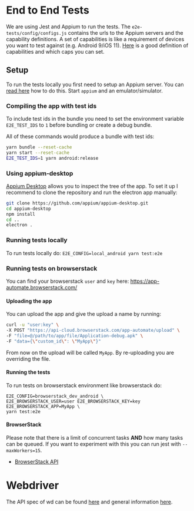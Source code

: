 # End to End Tests

We are using Jest and Appium to run the tests.
The `e2e-tests/config/configs.js` contains the urls to the Appium servers and the capability definitions. A set of capabilities is like a requirement of devices you want to test against (e.g. Android 9/iOS 11). [Here](https://www.browserstack.com/app-automate/capabilities) is a good definition of capabilities and which caps you can set.

## Setup

To run the tests locally you first need to setup an Appium server. You can [read here](https://github.com/appium/appium/blob/master/docs/en/about-appium/getting-started.md) how to do this. Start `appium` and an emulator/simulator.

### Compiling the app with test ids

To include test ids in the bundle you need to set the environment variable `E2E_TEST_IDS` to `1` before bundling or create a debug bundle.

All of these commands would produce a bundle with test ids:
```bash
yarn bundle --reset-cache
yarn start --reset-cache
E2E_TEST_IDS=1 yarn android:release
```

### Using appium-desktop

[Appium Desktop](https://github.com/appium/appium-desktop) allows you to inspect the tree of the app. To set it up I recommend to clone the repository and run the electron app manually:
```bash
git clone https://github.com/appium/appium-desktop.git
cd appium-desktop
npm install
cd ..
electron .
```

### Running tests locally

To run tests locally do: `E2E_CONFIG=local_android yarn test:e2e`

### Running tests on browserstack
You can find your browserstack `user` and `key` here: https://app-automate.browserstack.com/

#### Uploading the app

You can upload the app and give the upload a name by running:
```bash
curl -u "user:key" \
-X POST "https://api-cloud.browserstack.com/app-automate/upload" \
-F "file=@/path/to/app/file/Application-debug.apk" \
-F "data={\"custom_id\": \"MyApp\"}"
```

From now on the upload will be called `MyApp`. By re-uploading you are overriding the file.

#### Running the tests

To run tests on browserstack environment like browserstack do:

```
E2E_CONFIG=browserstack_dev_android \
E2E_BROWSERSTACK_USER=user E2E_BROWSERSTACK_KEY=key E2E_BROWSERSTACK_APP=MyApp \
yarn test:e2e
```

#### BrowserStack

Please note that there is a limit of concurrent tasks **AND** how many tasks can be queued. If you want to experiment with this you can run jest with `--maxWorkers=15`.


* [BrowserStack API](https://www.browserstack.com/app-automate/rest-api)

# Webdriver

The API spec of wd can be found [here](https://github.com/admc/wd/blob/master/doc/api.md) and general information [here](https://github.com/admc/wd).

